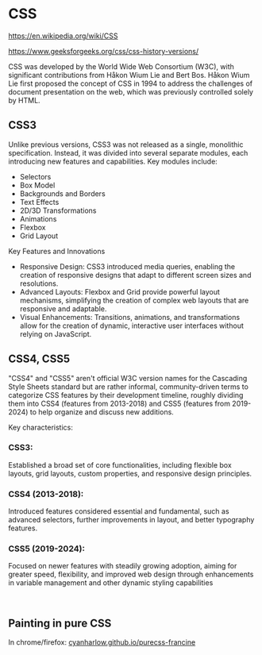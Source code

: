 # CSS

https://en.wikipedia.org/wiki/CSS

https://www.geeksforgeeks.org/css/css-history-versions/

CSS was developed by the World Wide Web Consortium (W3C), with significant contributions from Håkon Wium Lie and Bert Bos. Håkon Wium Lie first proposed the concept of CSS in 1994 to address the challenges of document presentation on the web, which was previously controlled solely by HTML.

## CSS3

Unlike previous versions, CSS3 was not released as a single, monolithic specification. Instead, it was divided into several separate modules, each introducing new features and capabilities. Key modules include:

- Selectors
- Box Model
- Backgrounds and Borders
- Text Effects
- 2D/3D Transformations
- Animations
- Flexbox
- Grid Layout

Key Features and Innovations

- Responsive Design: CSS3 introduced media queries, enabling the creation of responsive designs that adapt to different screen sizes and resolutions.
- Advanced Layouts: Flexbox and Grid provide powerful layout mechanisms, simplifying the creation of complex web layouts that are responsive and adaptable.
- Visual Enhancements: Transitions, animations, and transformations allow for the creation of dynamic, interactive user interfaces without relying on JavaScript.

## CSS4, CSS5

"CSS4" and "CSS5" aren't official W3C version names for the Cascading Style Sheets standard but are rather informal, community-driven terms to categorize CSS features by their development timeline, roughly dividing them into CSS4 (features from 2013-2018) and CSS5 (features from 2019-2024) to help organize and discuss new additions.


Key characteristics:

### CSS3:

Established a broad set of core functionalities, including flexible box layouts, grid layouts, custom properties, and responsive design principles. 

### CSS4 (2013-2018):

Introduced features considered essential and fundamental, such as advanced selectors, further improvements in layout, and better typography features. 

### CSS5 (2019-2024):

Focused on newer features with steadily growing adoption, aiming for greater speed, flexibility, and improved web design through enhancements in variable management and other dynamic styling capabilities

<br/>

## Painting in pure CSS

In chrome/firefox: <a href="http://cyanharlow.github.io/purecss-francine">cyanharlow.github.io/purecss-francine</a>
